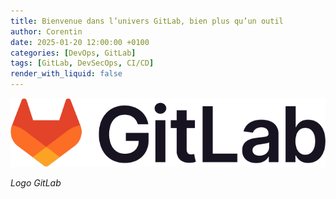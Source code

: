 ```yaml
---
title: Bienvenue dans l’univers GitLab, bien plus qu’un outil
author: Corentin
date: 2025-01-20 12:00:00 +0100
categories: [DevOps, GitLab]
tags: [GitLab, DevSecOps, CI/CD]
render_with_liquid: false
---
```


![GitLab Logo](/assets/img/logos/gitlab-logo-100.png)

_Logo GitLab_
